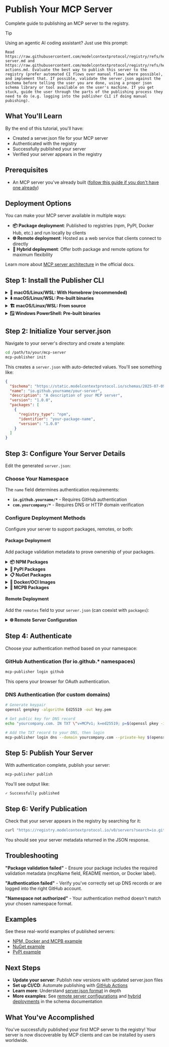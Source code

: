 # Publish Your MCP Server

Complete guide to publishing an MCP server to the registry.

> [!TIP]
> Using an agentic AI coding assistant? Just use this prompt:
> ```
> Read https://raw.githubusercontent.com/modelcontextprotocol/registry/refs/heads/main/docs/guides/publishing/publish-server.md and https://raw.githubusercontent.com/modelcontextprotocol/registry/refs/heads/main/docs/guides/publishing/github-actions.md. Evaluate the best way to publish this server to the registry (prefer automated CI flows over manual flows where possible), and implement that. If possible, validate the server.json against the $schema before telling the user you are done, using a proper json schema library or tool available on the user's machine. If you get stuck, guide the user through the parts of the publishing process they need to do (e.g. logging into the publisher CLI if doing manual pubishing).
> ```

## What You'll Learn

By the end of this tutorial, you'll have:
- Created a server.json file for your MCP server
- Authenticated with the registry
- Successfully published your server
- Verified your server appears in the registry

## Prerequisites

- An MCP server you've already built ([follow this guide if you don't have one already](https://modelcontextprotocol.io/quickstart/server))

## Deployment Options

You can make your MCP server available in multiple ways:

- **📦 Package deployment**: Published to registries (npm, PyPI, Docker Hub, etc.) and run locally by clients
- **🌐 Remote deployment**: Hosted as a web service that clients connect to directly  
- **🔄 Hybrid deployment**: Offer both package and remote options for maximum flexibility

Learn more about [MCP server architecture](https://modelcontextprotocol.io/docs/concepts/servers) in the official docs.

## Step 1: Install the Publisher CLI

<details>
<summary><strong>🍺 macOS/Linux/WSL: With Homebrew (recommended)</strong></summary>

Requires [Homebrew](https://brew.sh):

```bash
brew install mcp-publisher
```

</details>

<details>
<summary><strong>⬇️ macOS/Linux/WSL: Pre-built binaries</strong></summary>

```bash
curl -L "https://github.com/modelcontextprotocol/registry/releases/download/v1.0.0/mcp-publisher_1.0.0_$(uname -s | tr '[:upper:]' '[:lower:]')_$(uname -m | sed 's/x86_64/amd64/;s/aarch64/arm64/').tar.gz" | tar xz mcp-publisher && sudo mv mcp-publisher /usr/local/bin/
```

</details>

<details>
<summary><strong>🏗️ macOS/Linux/WSL: From source</strong></summary>

Requires Git, Make and Go 1.24+:

```bash
# Clone the registry repository
git clone https://github.com/modelcontextprotocol/registry
cd registry
make publisher

# The binary will be at bin/mcp-publisher
export PATH=$PATH:$(pwd)/bin
```

</details>

<details>
<summary><strong>🪟 Windows PowerShell: Pre-built binaries</strong></summary>

```powershell
$arch = if ([System.Runtime.InteropServices.RuntimeInformation]::ProcessArchitecture -eq "Arm64") { "arm64" } else { "amd64" }; Invoke-WebRequest -Uri "https://github.com/modelcontextprotocol/registry/releases/download/v1.0.0/mcp-publisher_1.0.0_windows_$arch.tar.gz" -OutFile "mcp-publisher.tar.gz"; tar xf mcp-publisher.tar.gz mcp-publisher.exe; rm mcp-publisher.tar.gz
# Move mcp-publisher.exe to a directory in your PATH
```

</details>

## Step 2: Initialize Your server.json

Navigate to your server's directory and create a template:

```bash
cd /path/to/your/mcp-server
mcp-publisher init
```

This creates a `server.json` with auto-detected values. You'll see something like:

```json
{
  "$schema": "https://static.modelcontextprotocol.io/schemas/2025-07-09/server.schema.json",
  "name": "io.github.yourname/your-server",
  "description": "A description of your MCP server",
  "version": "1.0.0",
  "packages": [
    {
      "registry_type": "npm",
      "identifier": "your-package-name",
      "version": "1.0.0"
    }
  ]
}
```

## Step 3: Configure Your Server Details

Edit the generated `server.json`:

### Choose Your Namespace

The `name` field determines authentication requirements:

- **`io.github.yourname/*`** - Requires GitHub authentication
- **`com.yourcompany/*`** - Requires DNS or HTTP domain verification

### Configure Deployment Methods

Configure your server to support packages, remotes, or both:

#### Package Deployment

Add package validation metadata to prove ownership of your packages.


<details>
<summary><strong>📦 NPM Packages</strong></summary>

### Requirements
Add an `mcpName` field to your `package.json`:

```json
{
  "name": "your-npm-package",
  "version": "1.0.0",
  "mcpName": "io.github.username/server-name"
}
```

### How It Works
- Registry fetches `https://registry.npmjs.org/your-npm-package`
- Checks that `mcpName` field matches your server name
- Fails if field is missing or doesn't match

### Example server.json
```json
{
  "name": "io.github.username/server-name",
  "packages": [
    {
      "registry_type": "npm",
      "identifier": "your-npm-package",
      "version": "1.0.0"
    }
  ]
}
```

The official MCP registry currently only supports the NPM public registry (`https://registry.npmjs.org`).

</details>

<details>
<summary><strong>🐍 PyPI Packages</strong></summary>

### Requirements
Include your server name in your package README file using this format:

**MCP name format**: `mcp-name: io.github.username/server-name`

Add it to your README.md file (which becomes the package description on PyPI). This can be in a comment if you want to hide it from display elsewhere.

### How It Works
- Registry fetches `https://pypi.org/pypi/your-package/json`
- Passes if `mcp-name: server-name` is in the README content

### Example server.json
```json
{
  "name": "io.github.username/server-name",
  "packages": [
    {
      "registry_type": "pypi",
      "identifier": "your-pypi-package",
      "version": "1.0.0"
    }
  ]
}
```

The official MCP registry currently only supports the official PyPI registry (`https://pypi.org`).

</details>

<details>
<summary><strong>📋 NuGet Packages</strong></summary>

### Requirements
Include your server name in your package's README using this format:

**MCP name format**: `mcp-name: io.github.username/server-name`

Add a README file to your NuGet package that includes the server name. This can be in a comment if you want to hide it from display elsewhere.

### How It Works
- Registry fetches README from `https://api.nuget.org/v3-flatcontainer/{id}/{version}/readme`
- Passes if `mcp-name: server-name` is found in the README content

### Example server.json
```json
{
  "name": "io.github.username/server-name",
  "packages": [
    {
      "registry_type": "nuget",
      "identifier": "Your.NuGet.Package",
      "version": "1.0.0"
    }
  ]
}
```

The official MCP registry currently only supports the official NuGet registry (`https://api.nuget.org`).

</details>

<details>
<summary><strong>🐳 Docker/OCI Images</strong></summary>

### Requirements
Add an annotation to your Docker image:

```dockerfile
LABEL io.modelcontextprotocol.server.name="io.github.username/server-name"
```

### How It Works
- Registry authenticates with Docker Hub using public token
- Fetches image manifest using Docker Registry v2 API
- Checks that `io.modelcontextprotocol.server.name` annotation matches your server name
- Fails if annotation is missing or doesn't match

### Example server.json
```json
{
  "name": "io.github.username/server-name", 
  "packages": [
    {
      "registry_type": "oci",
      "identifier": "yourusername/your-mcp-server",
      "version": "1.0.0"
    }
  ]
}
```

The identifier is `namespace/repository`, and version is the tag and optionally digest.

The official MCP registry currently only supports the official Docker registry (`https://docker.io`).

</details>

<details>
<summary><strong>📁 MCPB Packages</strong></summary>

### Requirements
**MCP reference** - MCPB package URLs must contain "mcp" somewhere within them, to ensure the correct artifact has been uploaded. This may be with the `.mcpb` extension or in the name of your repository.

**File integrity** - MCPB packages must include a SHA-256 hash for file integrity verification. This is required at publish time and MCP clients will validate this hash before installation.

### How to Generate File Hashes
Calculate the SHA-256 hash of your MCPB file:

```bash
openssl dgst -sha256 server.mcpb
```

### Example server.json
```json
{
  "name": "io.github.username/server-name",
  "packages": [
    {
      "registry_type": "mcpb",
      "identifier": "https://github.com/you/your-repo/releases/download/v1.0.0/server.mcpb",
      "file_sha256": "fe333e598595000ae021bd27117db32ec69af6987f507ba7a63c90638ff633ce"
    }
  ]
}
```

### File Hash Validation
- **Authors** are responsible for generating correct SHA-256 hashes when creating server.json
- **MCP clients** validate the hash before installing packages to ensure file integrity
- **The official registry** stores hashes but does not validate them
- **Subregistries** may choose to implement their own validation. This enables them to perform security scanning on MCPB files, and ensure clients get the same security scanned content.

The official MCP registry currently only supports artifacts hosted on GitHub or GitLab releases.

</details>

#### Remote Deployment

Add the `remotes` field to your `server.json` (can coexist with `packages`):

<details>
<summary><strong>🌐 Remote Server Configuration</strong></summary>

### Requirements

- **Service endpoint**: Your MCP server must be accessible at the specified URL
- **Transport protocol**: Choose from `sse` (Server-Sent Events) or `streamable-http`
- **URL validation**: For domain namespaces only (see URL requirements below)

### Example server.json

```json
{
  "$schema": "https://static.modelcontextprotocol.io/schemas/2025-07-09/server.schema.json",
  "name": "com.yourcompany/api-server",
  "description": "Cloud-hosted MCP server for API operations",
  "version": "2.0.0",
  "remotes": [
    {
      "type": "sse",
      "url": "https://mcp.yourcompany.com/sse"
    }
  ]
}
```

### Multiple Transport Options

You can offer multiple connection methods:

```json
{
  "remotes": [
    {
      "type": "sse",
      "url": "https://mcp.yourcompany.com/sse"
    },
    {
      "type": "streamable-http", 
      "url": "https://mcp.yourcompany.com/http"
    }
  ]
}
```

### URL Validation Requirements

- For `com.yourcompany/*` namespaces: URLs must be on `yourcompany.com` or its subdomains
- For `io.github.username/*` namespaces: No URL restrictions (but you must authenticate via GitHub)

### Authentication Headers (Optional)

Configure headers that clients should send when connecting:

```json
{
  "remotes": [
    {
      "type": "sse",
      "url": "https://mcp.yourcompany.com/sse",
      "headers": [
        {
          "name": "X-API-Key", 
          "description": "API key for authentication",
          "is_required": true,
          "is_secret": true
        }
      ]
    }
  ]
}
```

</details>

## Step 4: Authenticate

Choose your authentication method based on your namespace:

### GitHub Authentication (for io.github.* namespaces)

```bash
mcp-publisher login github
```

This opens your browser for OAuth authentication.

### DNS Authentication (for custom domains)

```bash
# Generate keypair
openssl genpkey -algorithm Ed25519 -out key.pem

# Get public key for DNS record
echo "yourcompany.com. IN TXT \"v=MCPv1; k=ed25519; p=$(openssl pkey -in key.pem -pubout -outform DER | tail -c 32 | base64)\""

# Add the TXT record to your DNS, then login
mcp-publisher login dns --domain yourcompany.com --private-key $(openssl pkey -in key.pem -noout -text | grep -A3 "priv:" | tail -n +2 | tr -d ' :\n')
```

## Step 5: Publish Your Server

With authentication complete, publish your server:

```bash
mcp-publisher publish
```

You'll see output like:
```
✓ Successfully published
```

## Step 6: Verify Publication

Check that your server appears in the registry by searching for it:

```bash
curl "https://registry.modelcontextprotocol.io/v0/servers?search=io.github.yourname/weather-server"
```

You should see your server metadata returned in the JSON response.

## Troubleshooting

**"Package validation failed"** - Ensure your package includes the required validation metadata (mcpName field, README mention, or Docker label).

**"Authentication failed"** - Verify you've correctly set up DNS records or are logged into the right GitHub account.

**"Namespace not authorized"** - Your authentication method doesn't match your chosen namespace format.

## Examples

See these real-world examples of published servers:
- [NPM, Docker and MCPB example](https://github.com/domdomegg/airtable-mcp-server)
- [NuGet example](https://github.com/domdomegg/time-mcp-nuget)
- [PyPI example](https://github.com/domdomegg/time-mcp-pypi)

## Next Steps

- **Update your server**: Publish new versions with updated server.json files
- **Set up CI/CD**: Automate publishing with [GitHub Actions](github-actions.md)
- **Learn more**: Understand [server.json format](../../reference/server-json/generic-server-json.md) in depth
- **More examples**: See [remote server configurations](../../reference/server-json/generic-server-json.md#remote-server-example) and [hybrid deployments](../../reference/server-json/generic-server-json.md#server-with-remote-and-package-options) in the schema documentation

## What You've Accomplished

You've successfully published your first MCP server to the registry! Your server is now discoverable by MCP clients and can be installed by users worldwide.